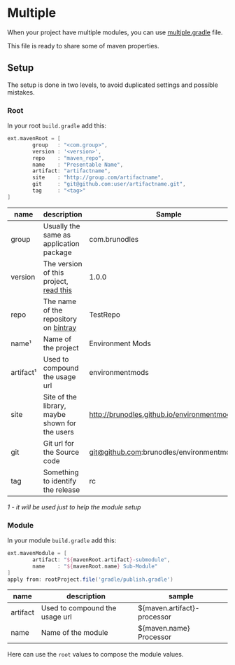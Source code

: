# Multiple
When your project have multiple modules, you can use [multiple.gradle](multiple.gradle) file.

This file is ready to share some of maven properties.

## Setup
The setup is done in two levels, to avoid duplicated settings and possible mistakes.

### Root
In your root `build.gradle` add this:
```gradle
ext.mavenRoot = [
        group   : "<com.group>",
        version : '<version>',
        repo    : "maven_repo",
        name    : "Presentable Name",
        artifact: "artifactname",
        site    : "http://group.com/artifactname",
        git     : "git@github.com:user/artifactname.git",
        tag     : "<tag>"
]
```
name      | description | Sample
----------|-------------|-------
group     | Usually the same as application package | com.brunodles
version   | The version of this project, [read this](http://semver.org/) | 1.0.0
repo      | The name of the repository on [bintray](https://bintray.com/) | TestRepo
name¹     | Name of the project | Environment Mods
artifact¹ | Used to compound the usage url | environmentmods
site      | Site of the library, maybe shown for the users | http://brunodles.github.io/environmentmods
git       | Git url for the Source code | git@github.com:brunodles/environmentmods.git
tag       | Something to identify the release | rc
*1 - it will be used just to help the module setup*

### Module
In your module `build.gradle` add this:
```gradle
ext.mavenModule = [
        artifact: "${mavenRoot.artifact}-submodule",
        name    : "${mavenRoot.name} Sub-Module"
]
apply from: rootProject.file('gradle/publish.gradle')
```
name     | description | sample
---------|-------------|-------
artifact | Used to compound the usage url | ${maven.artifact}-processor
name     | Name of the module | ${maven.name} Processor

Here can use the `root` values to compose the module values.
